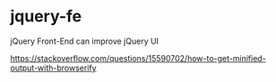 jquery-fe
=========

jQuery Front-End can improve jQuery UI  


https://stackoverflow.com/questions/15590702/how-to-get-minified-output-with-browserify